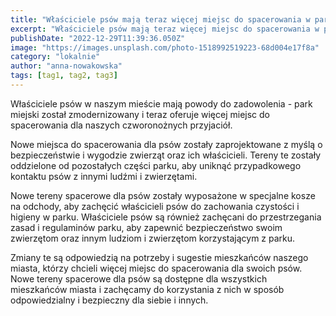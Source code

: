 ```yaml
---
title: "Właściciele psów mają teraz więcej miejsc do spacerowania w parku"
excerpt: "Właściciele psów mają teraz więcej miejsc do spacerowania w parku miejskim, który został zmodernizowany i wydzielono specjalne tereny dla czworonogów."
publishDate: "2022-12-29T11:39:36.050Z"
image: "https://images.unsplash.com/photo-1518992519223-68d004e17f8a"
category: "lokalnie"
author: "anna-nowakowska"
tags: [tag1, tag2, tag3]
---
```


Właściciele psów w naszym mieście mają powody do zadowolenia - park miejski został zmodernizowany i teraz oferuje więcej miejsc do spacerowania dla naszych czworonożnych przyjaciół.

Nowe miejsca do spacerowania dla psów zostały zaprojektowane z myślą o bezpieczeństwie i wygodzie zwierząt oraz ich właścicieli. Tereny te zostały oddzielone od pozostałych części parku, aby uniknąć przypadkowego kontaktu psów z innymi ludźmi i zwierzętami.

Nowe tereny spacerowe dla psów zostały wyposażone w specjalne kosze na odchody, aby zachęcić właścicieli psów do zachowania czystości i higieny w parku. Właściciele psów są również zachęcani do przestrzegania zasad i regulaminów parku, aby zapewnić bezpieczeństwo swoim zwierzętom oraz innym ludziom i zwierzętom korzystającym z parku.

Zmiany te są odpowiedzią na potrzeby i sugestie mieszkańców naszego miasta, którzy chcieli więcej miejsc do spacerowania dla swoich psów. Nowe tereny spacerowe dla psów są dostępne dla wszystkich mieszkańców miasta i zachęcamy do korzystania z nich w sposób odpowiedzialny i bezpieczny dla siebie i innych.
